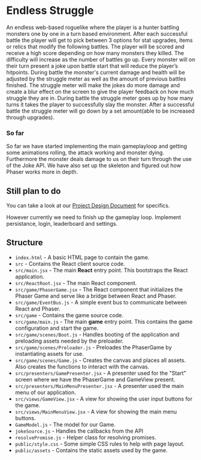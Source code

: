 # Endless Struggle

An endless web-based roguelike where the player is a hunter battling monsters one by one in a turn based environment. After each successful battle the player will get to pick between 3 options for stat upgrades, items or relics that modify the following battles. The player will be scored and receive a high score depending on how many monsters they killed. The difficulty will increase as the number of battles go up. Every monster will on their turn present a joke upon battle start that will reduce the player’s hitpoints. During battle the monster's current damage and health will be adjusted by the struggle meter as well as the amount of previous battles finished. The struggle meter will make the jokes do more damage and create a blur effect on the screen to give the player feedback on how much struggle they are in. During battle the struggle meter goes up by how many turns it takes the player to successfully slay the monster. After a successful battle the struggle meter will go down by a set amount(able to be increased through upgrades).

### So far

So far we have started implementing the main gameplayloop and getting some animations rolling, the attack working and monster dying.
Furthermore the monster deals damage to us on their turn through the use of the Joke API.
We have also set up the skeleton and figured out how Phaser works more in depth.

## Still plan to do

You can take a look at our [Project Design Document](https://docs.google.com/document/d/1kvHIkOhtxyfwX9pLrCysm74v3xT7PtJOYbR38JCDaEo/edit?usp=sharing) for specifics.

However currently we need to finish up the gameplay loop. Implement persistance, login, leaderboard and settings.

## Structure

- `index.html` - A basic HTML page to contain the game.
- `src` - Contains the React client source code.
- `src/main.jsx` - The main **React** entry point. This bootstraps the React application.
- `src/ReactRoot.jsx` - The main React component.
- `src/game/PhaserGame.jsx` - The React component that initializes the Phaser Game and serve like a bridge between React and Phaser.
- `src/game/EventBus.js` - A simple event bus to communicate between React and Phaser.
- `src/game` - Contains the game source code.
- `src/game/main.js` - The main **game** entry point. This contains the game configuration and start the game.
- `src/game/scenes/Boot.js` - Handles booting of the application and preloading assets needed by the preloader.
- `src/game/scenes/Preloader.js` - Preloades the PhaserGame by instantiating assets for use.
- `src/game/scenes/Game.js` - Creates the canvas and places all assets. Also creates the functions to interact with the canvas.
- `src/presenters/GamePresenter.jsx` - A presenter used for the "Start" screen where we have the PhaserGame and GameView present.
- `src/presenters/MainMenuPresenter.jsx` - A presenter used the main menu of our application.
- `src/views/GameView.jsx` - A view for showing the user input buttons for the game.
- `src/views/MainMenuView.jsx` - A view for showing the main menu buttons.
- `GameModel.js` - The model for our Game.
- `jokeSource.js` - Handles the callbacks from the API
- `resolvePromise.js` - Helper class for resolving promises.
- `public/style.css` - Some simple CSS rules to help with page layout.
- `public/assets` - Contains the static assets used by the game.

